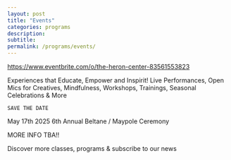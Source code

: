 ```yaml
---
layout: post
title: "Events"
categories: programs
description:
subtitle:
permalink: /programs/events/
---
```


https://www.eventbrite.com/o/the-heron-center-83561553823


Experiences that Educate, Empower and Inspirit!
Live Performances, Open Mics for Creatives, Mindfulness, Workshops, Trainings, Seasonal Celebrations & More

    SAVE THE DATE

May 17th 2025
6th Annual Beltane / Maypole Ceremony

MORE INFO TBA!!



Discover more classes, programs & subscribe to our news
